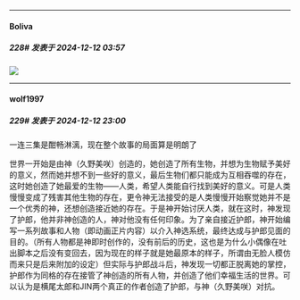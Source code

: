 ﻿
*****

####  Boliva  
##### 228#       发表于 2024-12-12 03:57

<img src="https://static.saraba1st.com/image/smiley/face2017/125.png" referrerpolicy="no-referrer">


*****

####  wolf1997  
##### 229#       发表于 2024-12-12 23:00

一连三集是酣畅淋漓，现在整个故事的局面算是明朗了

世界一开始是由神（久野美咲）创造的，她创造了所有生物，并想为生物赋予美好的意义，然而她并想不到一些好的意义，最后生物们都只能成为互相吞噬的存在，这时她创造了她最爱的生物——人类，希望人类能自行找到美好的意义。可是人类慢慢变成了残害其他生物的存在，更令神无法接受的是人类慢慢开始察觉她并不是一个优秀的神，还想创造接近她的存在。于是神开始讨厌人类，就在这时，神发现了护郎，他并非神创造的人，神对他没有任何印象。为了亲自接近护郎，神开始编写一系列故事和人物（即动画正片内容）以介入神选系统，最终达成与护郎见面的目的。（所有人物都是神即时创作的，没有前后的历史，这也是为什么小偶像在吐出脚本之后没有变回去，因为现在的样子就是她最原本的样子，所谓由无脸人模仿而来只是后来附加的设定）但实际与护郎战斗后，神发现一切都正脱离她的掌控，护郎作为同格的存在接管了神创造的所有人物，并创造了他们幸福生活的世界。可以认为是横尾太郎和JIN两个真正的作者创造了护郎，与神（久野美咲）对抗。

